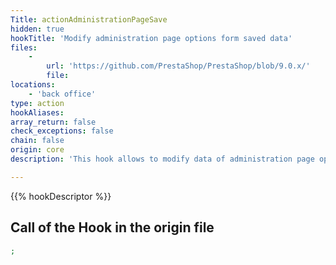 ```yaml
---
Title: actionAdministrationPageSave
hidden: true
hookTitle: 'Modify administration page options form saved data'
files:
    -
        url: 'https://github.com/PrestaShop/PrestaShop/blob/9.0.x/'
        file: 
locations:
    - 'back office'
type: action
hookAliases: 
array_return: false
check_exceptions: false
chain: false
origin: core
description: 'This hook allows to modify data of administration page options form after it was saved'

---
```


{{% hookDescriptor %}}

## Call of the Hook in the origin file

```php
;
```
